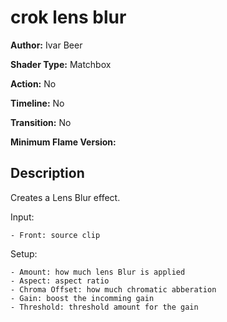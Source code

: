 # crok lens blur

**Author:** Ivar Beer

**Shader Type:** Matchbox

**Action:** No

**Timeline:** No

**Transition:** No

**Minimum Flame Version:** 


## Description
Creates a Lens Blur effect.

Input:

    - Front: source clip

Setup:

    - Amount: how much lens Blur is applied
    - Aspect: aspect ratio
    - Chroma Offset: how much chromatic abberation
    - Gain: boost the incomming gain
    - Threshold: threshold amount for the gain
